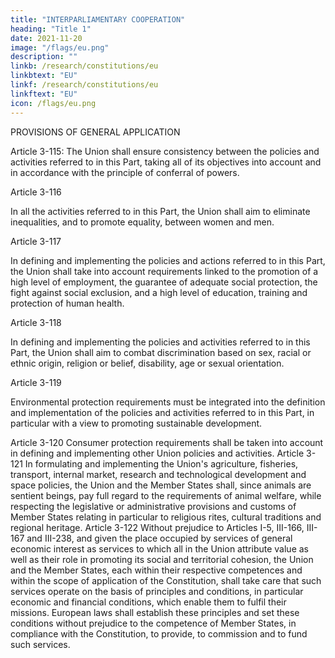 ```yaml
---
title: "INTERPARLIAMENTARY COOPERATION"
heading: "Title 1"
date: 2021-11-20
image: "/flags/eu.png"
description: ""
linkb: /research/constitutions/eu
linkbtext: "EU"
linkf: /research/constitutions/eu
linkftext: "EU"
icon: /flags/eu.png
---
```


PROVISIONS OF GENERAL APPLICATION

Article 3-115: The Union shall ensure consistency between the policies and activities referred to in this Part, taking
all of its objectives into account and in accordance with the principle of conferral of powers.

Article 3-116

In all the activities referred to in this Part, the Union shall aim to eliminate inequalities, and to
promote equality, between women and men.

Article 3-117

In defining and implementing the policies and actions referred to in this Part, the Union shall take into account requirements linked to the promotion of a high level of employment, the guarantee of
adequate social protection, the fight against social exclusion, and a high level of education, training
and protection of human health.

Article 3-118

In defining and implementing the policies and activities referred to in this Part, the Union shall aim to
combat discrimination based on sex, racial or ethnic origin, religion or belief, disability, age or sexual
orientation.

Article 3-119

Environmental protection requirements must be integrated into the definition and implementation of
the policies and activities referred to in this Part, in particular with a view to promoting sustainable
development.

Article 3-120
Consumer protection requirements shall be taken into account in defining and implementing other
Union policies and activities.
Article 3-121
In formulating and implementing the Union's agriculture, fisheries, transport, internal market,
research and technological development and space policies, the Union and the Member States shall,
since animals are sentient beings, pay full regard to the requirements of animal welfare, while
respecting the legislative or administrative provisions and customs of Member States relating in
particular to religious rites, cultural traditions and regional heritage.
Article 3-122
Without prejudice to Articles I-5, III-166, III-167 and III-238, and given the place occupied by
services of general economic interest as services to which all in the Union attribute value as well as
their role in promoting its social and territorial cohesion, the Union and the Member States, each
within their respective competences and within the scope of application of the Constitution, shall
take care that such services operate on the basis of principles and conditions, in particular economic
and financial conditions, which enable them to fulfil their missions. European laws shall establish
these principles and set these conditions without prejudice to the competence of Member States,
in compliance with the Constitution, to provide, to commission and to fund such services.

